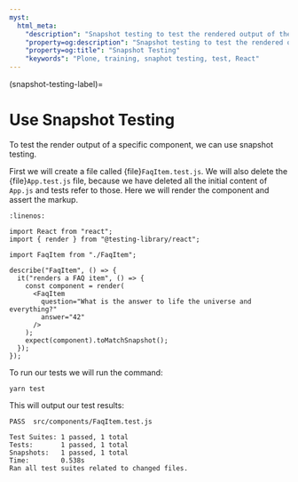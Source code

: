 ```yaml
---
myst:
  html_meta:
    "description": "Snapshot testing to test the rendered output of the Faqitem component."
    "property=og:description": "Snapshot testing to test the rendered output of the Faqitem component."
    "property=og:title": "Snapshot Testing"
    "keywords": "Plone, training, snaphot testing, test, React"
---
```


(snapshot-testing-label)=

# Use Snapshot Testing

To test the render output of a specific component, we can use snapshot testing.

First we will create a file called {file}`FaqItem.test.js`.
We will also delete the {file}`App.test.js` file, because we have deleted all the initial content of `App.js` and tests refer to those.
Here we will render the component and assert the markup.

```{code-block} jsx
:linenos:

import React from "react";
import { render } from "@testing-library/react";

import FaqItem from "./FaqItem";

describe("FaqItem", () => {
  it("renders a FAQ item", () => {
    const component = render(
      <FaqItem
        question="What is the answer to life the universe and everything?"
        answer="42"
      />
    );
    expect(component).toMatchSnapshot();
  });
});
```

To run our tests we will run the command:

```shell
yarn test
```

This will output our test results:

```console
PASS  src/components/FaqItem.test.js

Test Suites: 1 passed, 1 total
Tests:       1 passed, 1 total
Snapshots:   1 passed, 1 total
Time:        0.538s
Ran all test suites related to changed files.
```

